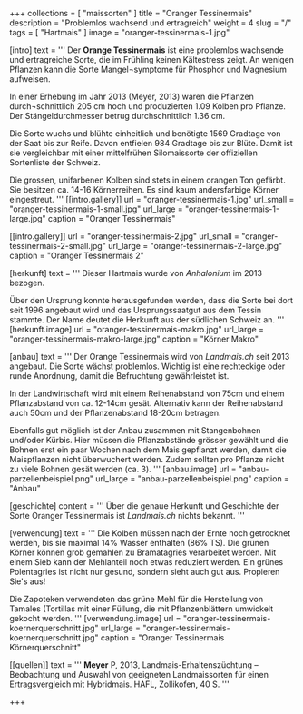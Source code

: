 +++
collections = [ "maissorten" ]
title = "Oranger Tessinermais"
description = "Problemlos wachsend und ertragreich"
weight = 4
slug = "/"
tags = [ "Hartmais" ]
image = "oranger-tessinermais-1.jpg"

[intro]
  text = '''
Der **Orange Tessinermais** ist eine problemlos wachsende und ertragreiche Sorte, die im Frühling keinen Kältestress zeigt. An wenigen Pflanzen kann die Sorte Mangel¬symptome für Phosphor und Magnesium aufweisen.

In einer Erhebung im Jahr 2013 (Meyer, 2013) waren die Pflanzen durch¬schnittlich 205 cm hoch und produzierten 1.09 Kolben pro Pflanze. Der Stängeldurchmesser betrug durchschnittlich 1.36 cm.

Die Sorte wuchs und blühte einheitlich und benötigte 1569 Gradtage von der Saat bis zur Reife. Davon entfielen 984 Gradtage bis zur Blüte. Damit ist sie vergleichbar mit einer mittelfrühen Silomaissorte der offiziellen Sortenliste der Schweiz.

Die grossen, unifarbenen Kolben sind stets in einem orangen Ton gefärbt. Sie besitzen ca. 14-16 Körnerreihen. Es sind kaum andersfarbige Körner eingestreut.
'''
  [[intro.gallery]]
    url = "oranger-tessinermais-1.jpg"
    url_small = "oranger-tessinermais-1-small.jpg"
    url_large = "oranger-tessinermais-1-large.jpg"
    caption = "Oranger Tessinermais"

  [[intro.gallery]]
    url = "oranger-tessinermais-2.jpg"
    url_small = "oranger-tessinermais-2-small.jpg"
    url_large = "oranger-tessinermais-2-large.jpg"
    caption = "Oranger Tessinermais 2"


[herkunft]
  text = '''
Dieser Hartmais wurde von *Anhalonium* im 2013 bezogen.

Über den Ursprung konnte herausgefunden werden, dass die Sorte bei dort seit 1996 angebaut wird und das Ursprungssaatgut aus dem Tessin stammte. Der Name deutet die Herkunft aus der südlichen Schweiz an.
'''
  [herkunft.image]
    url = "oranger-tessinermais-makro.jpg"
    url_large = "oranger-tessinermais-makro-large.jpg"
    caption = "Körner Makro"
    
    
[anbau]
  text = '''
Der Orange Tessinermais wird von *Landmais.ch* seit 2013 angebaut. Die Sorte wächst problemlos. Wichtig ist eine rechteckige oder runde Anordnung, damit die Befruchtung gewährleistet ist.

In der Landwirtschaft wird mit einem Reihenabstand von 75cm und einem Pflanzabstand von ca. 12-14cm gesät. Alternativ kann der Reihenabstand auch 50cm und der Pflanzenabstand 18-20cm betragen.

Ebenfalls gut möglich ist der Anbau zusammen mit Stangenbohnen und/oder Kürbis. Hier müssen die Pflanzabstände grösser gewählt und die Bohnen erst ein paar Wochen nach dem Mais gepflanzt werden, damit die Maispflanzen nicht überwuchert werden. Zudem sollten pro Pflanze nicht zu viele Bohnen gesät werden (ca. 3).
'''
  [anbau.image]
    url = "anbau-parzellenbeispiel.png"
    url_large = "anbau-parzellenbeispiel.png"
    caption = "Anbau"
    
    
[geschichte]
  content = '''
Über die genaue Herkunft und Geschichte der Sorte Oranger Tessinermais ist *Landmais.ch* nichts bekannt.
'''


[verwendung]
  text = '''
Die Kolben müssen nach der Ernte noch getrocknet werden, bis sie maximal 14% Wasser enthalten (86% TS). Die grünen Körner können grob gemahlen zu Bramatagries verarbeitet werden. Mit einem Sieb kann der Mehlanteil noch etwas reduziert werden. Ein grünes Polentagries ist nicht nur gesund, sondern sieht auch gut aus. Propieren Sie's aus!

Die Zapoteken verwendeten das grüne Mehl für die Herstellung von Tamales (Tortillas mit einer Füllung, die mit Pflanzenblättern umwickelt gekocht werden.
'''
  [verwendung.image]
    url = "oranger-tessinermais-koernerquerschnitt.jpg"
    url_large = "oranger-tessinermais-koernerquerschnitt.jpg"
    caption = "Oranger Tessinermais Körnerquerschnitt"
    

[[quellen]]
  text = '''
**Meyer** P, 2013, Landmais-Erhaltenszüchtung – Beobachtung und Auswahl von geeigneten Landmaissorten für einen Ertragsvergleich mit Hybridmais. HAFL, Zollikofen, 40 S.
'''

+++